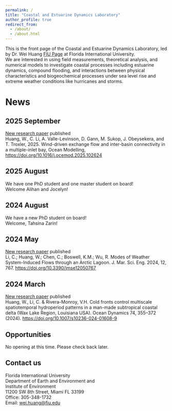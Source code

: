 ```yaml
---
permalink: /
title: "Coastal and Estuarine Dynamics Laboratory"
author_profile: true
redirect_from: 
  - /about/
  - /about.html
---
```


This is the front page of the Coastal and Estuarine Dynamics Laboratory, led by Dr. Wei Huang [FIU Page](https://case.fiu.edu/about/directory/profiles/wei-huang.html) at Florida International University. <br/>
We are interested in using field measurements, theoretical analysis, and numerical models to investigate coastal processes including estuarine dynamics, compound flooding, and interactions between physical characteristics and biogeochemical processes under sea level rise and extreme weather conditions like hurricanes and storms.

News
======
## 2025 September
[New research paper](https://doi.org/10.1016/j.ocemod.2025.102624) published <br/>
Huang, W., C. Li, A. Valle-Levinson, D. Gann, M. Sukop, J. Obeysekera, and T. Troxler, 2025. Wind-driven exchange flow and inter-basin connectivity in a multiple-inlet bay, Ocean Modelling, https://doi.org/10.1016/j.ocemod.2025.102624 <br/>

## 2025 August
We have one PhD student and one master student on board! <br/>
Welcome Alihan and Jocelyn!

## 2024 August <br/>
We have a new PhD student on board! <br/>
Welcome, Tahsina Zarin! <br/>

## 2024 May <br/>
[New research paper](https://doi.org/10.3390/jmse12050767) published <br/>
Li, C.; Huang, W.; Chen, C.; Boswell, K.M.; Wu, R. Modes of Weather System-Induced Flows through an Arctic Lagoon. J. Mar. Sci. Eng. 2024, 12, 767. https://doi.org/10.3390/jmse12050767 <br/>

## 2024 March <br/>
[New research paper](https://doi.org/10.1007/s10236-024-01608-9) published <br/>
Huang, W., Li, C. & Rivera-Monroy, V.H. Cold fronts control multiscale spatiotemporal hydroperiod patterns in a man-made subtropical coastal delta (Wax Lake Region, Louisiana USA). Ocean Dynamics 74, 355–372 (2024). https://doi.org/10.1007/s10236-024-01608-9 <br/>

Opportunities
------
No opening at this time. Please check back later.

Contact us
------
Florida International University <br/>
Department of Earth and Environment and<br/>
Institute of Environment<br/>
11200 SW 8th Street, Miami FL 33199<br/>
Office: 305-348-1732<br/>
Email: wei.huang@fiu.edu<br/>
